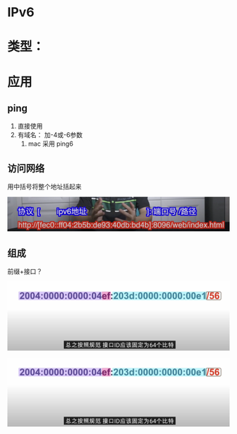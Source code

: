 # IPv6

# 类型：

# 应用

## ping

1. 直接使用
2. 有域名： 加-4或-6参数 
    1. mac 采用 ping6

## 访问网络

用中括号将整个地址括起来

![Untitled](IPv6%203d92aee9d15c4e9ea4242fcff53b75c4/Untitled.png)

## 组成

前缀+接口？

![Untitled](IPv6%203d92aee9d15c4e9ea4242fcff53b75c4/Untitled%201.png)

![Untitled](IPv6%203d92aee9d15c4e9ea4242fcff53b75c4/Untitled%202.png)